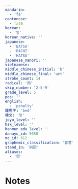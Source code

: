```yaml
---
mandarin:
  - 'fá'
cantonese:
  - fat6
korean:
  - '벌'
korean_native: ''
japanese:
  - 'BATSU'
  - 'BACHI'
  - 'HATSU'
japanese_nanori: ''
vietnamese:
middle_chinese_initial: 'b'
middle_chinese_final: 'ʉɐt'
stroke_count: 14
radical: '网'
skip_number: '2-5-9'
grade_level: 5
pos: ''
english:
  - 'penalty'
羅馬字: 'bed'
韓文: '벋'
joyo_level: ''
hsk_level: ''
hanmun_edu_level: ''
danayo_id: 5080
mc_id: 612
graphemic_classification: '會意'
stand_in: '刑罰'
aliases:
  - '罚'
---
```


# Notes
